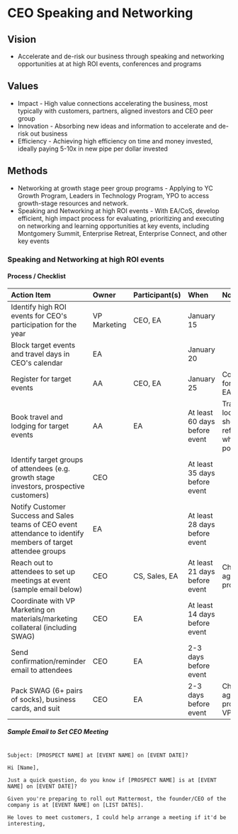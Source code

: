 # CEO Speaking and Networking

## Vision

* Accelerate and de-risk our business through speaking and networking opportunities at at high ROI events, conferences and programs

## Values

* Impact - High value connections accelerating the business, most typically with customers, partners, aligned investors and CEO peer group
* Innovation - Absorbing new ideas and information to accelerate and de-risk out business
* Efficiency - Achieving high efficiency on time and money invested, ideally paying 5-10x in new pipe per dollar invested

## Methods

* Networking at growth stage peer group programs - Applying to YC Growth Program, Leaders in Technology Program, YPO to access growth-stage resources and network.
* Speaking and Networking at high ROI events - With EA/CoS, develop efficient, high impact process for evaluating, prioritizing and executing on networking and learning opportunities at key events, including Montgomery Summit, Enterprise Retreat, Enterprise Connect, and other key events

### Speaking and Networking at high ROI events

#### Process / Checklist

|Action Item	| Owner|Participant(s)	|When	|Notes|
| :----------| :-------------| :----------| :-------------| :-------------|
|Identify high ROI events for CEO's participation for the year	| VP Marketing 	|CEO, EA	|January 15| |
|Block target events and travel days in CEO's calendar| EA	|	|January 20||
|Register for target events	|AA 	|CEO, EA	|January 25|Confirmations forwarded to EA|
|Book travel and lodging for target events| AA	|EA	|At least 60 days before event|Travel and lodging should be refundable, when possible|
|Identify target groups of attendees (e.g. growth stage investors, prospective customers)	|CEO 	|	|At least 35 days before event||
|Notify Customer Success and Sales teams of CEO event attendance to identify members of target attendee groups	| EA	|	|At least 28 days before event||
|Reach out to attendees to set up meetings at event (sample email below)| CEO	|CS, Sales, EA	|At least 21 days before event|Check list against target prospects|
|Coordinate with VP Marketing on materials/marketing collateral (including SWAG) 	| CEO	|EA	|At least 14 days before event||
|Send confirmation/reminder email to attendees 	| CEO 	|EA	|2-3 days before event||
|Pack SWAG (6+ pairs of socks), business cards, and suit	|CEO 	|	EA|2-3 days before event|Check against list provided by VP Marketing|

##### Sample Email to Set CEO Meeting

```

Subject: [PROSPECT NAME] at [EVENT NAME] on [EVENT DATE]?

Hi [Name],

Just a quick question, do you know if [PROSPECT NAME] is at [EVENT NAME] on [EVENT DATE]? 

Given you're preparing to roll out Mattermost, the founder/CEO of the company is at [EVENT NAME] on [LIST DATES]. 

He loves to meet customers, I could help arrange a meeting if it'd be interesting, 
```
